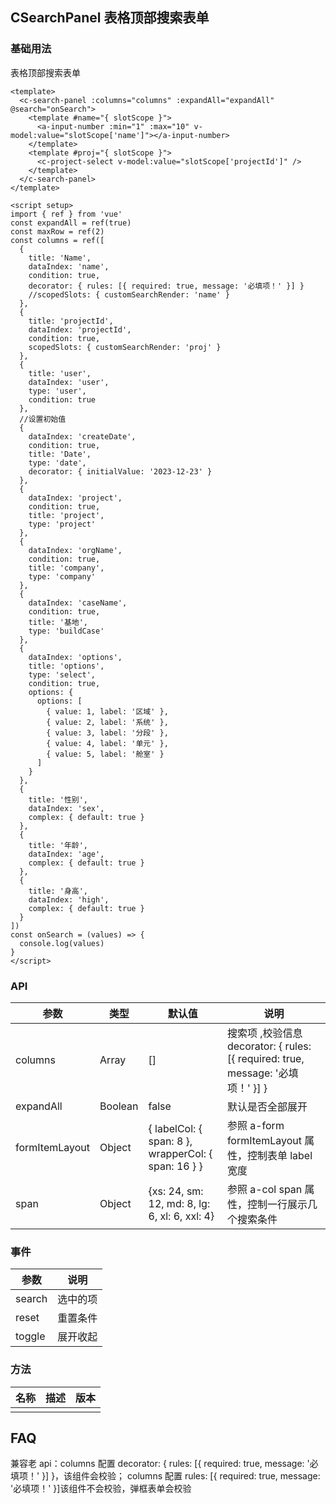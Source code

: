 ## CSearchPanel 表格顶部搜索表单

### 基础用法

表格顶部搜索表单

```vue demo
<template>
  <c-search-panel :columns="columns" :expandAll="expandAll" @search="onSearch">
    <template #name="{ slotScope }">
      <a-input-number :min="1" :max="10" v-model:value="slotScope['name']"></a-input-number>
    </template>
    <template #proj="{ slotScope }">
      <c-project-select v-model:value="slotScope['projectId']" />
    </template>
  </c-search-panel>
</template>

<script setup>
import { ref } from 'vue'
const expandAll = ref(true)
const maxRow = ref(2)
const columns = ref([
  {
    title: 'Name',
    dataIndex: 'name',
    condition: true,
    decorator: { rules: [{ required: true, message: '必填项！' }] }
    //scopedSlots: { customSearchRender: 'name' }
  },
  {
    title: 'projectId',
    dataIndex: 'projectId',
    condition: true,
    scopedSlots: { customSearchRender: 'proj' }
  },
  {
    title: 'user',
    dataIndex: 'user',
    type: 'user',
    condition: true
  },
  //设置初始值
  {
    dataIndex: 'createDate',
    condition: true,
    title: 'Date',
    type: 'date',
    decorator: { initialValue: '2023-12-23' }
  },
  {
    dataIndex: 'project',
    condition: true,
    title: 'project',
    type: 'project'
  },
  {
    dataIndex: 'orgName',
    condition: true,
    title: 'company',
    type: 'company'
  },
  {
    dataIndex: 'caseName',
    condition: true,
    title: '基地',
    type: 'buildCase'
  },
  {
    dataIndex: 'options',
    title: 'options',
    type: 'select',
    condition: true,
    options: {
      options: [
        { value: 1, label: '区域' },
        { value: 2, label: '系统' },
        { value: 3, label: '分段' },
        { value: 4, label: '单元' },
        { value: 5, label: '舱室' }
      ]
    }
  },
  {
    title: '性别',
    dataIndex: 'sex',
    complex: { default: true }
  },
  {
    title: '年龄',
    dataIndex: 'age',
    complex: { default: true }
  },
  {
    title: '身高',
    dataIndex: 'high',
    complex: { default: true }
  }
])
const onSearch = (values) => {
  console.log(values)
}
</script>
```

### API

| 参数           | 类型    | 默认值                                              | 说明                                                                             |
| -------------- | ------- | --------------------------------------------------- | -------------------------------------------------------------------------------- |
| columns        | Array   | []                                                  | 搜索项 ,校验信息 decorator: { rules: [{ required: true, message: '必填项！' }] } |
| expandAll      | Boolean | false                                               | 默认是否全部展开                                                                 |
| formItemLayout | Object  | { labelCol: { span: 8 }, wrapperCol: { span: 16 } } | 参照 a-form formItemLayout 属性，控制表单 label 宽度                             |
| span           | Object  | {xs: 24, sm: 12, md: 8, lg: 6, xl: 6, xxl: 4}       | 参照 a-col span 属性，控制一行展示几个搜索条件                                   |

### 事件

| 参数   | 说明     |
| ------ | -------- |
| search | 选中的项 |
| reset  | 重置条件 |
| toggle | 展开收起 |

### 方法

| 名称 | 描述 | 版本 |
| ---- | ---- | ---- |
|      |      |      |

## FAQ

兼容老 api：columns 配置 decorator: { rules: [{ required: true, message: '必填项！' }] }，该组件会校验；
columns 配置 rules: [{ required: true, message: '必填项！' }]该组件不会校验，弹框表单会校验
